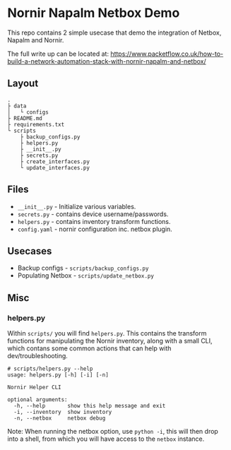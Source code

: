 # Nornir Napalm Netbox Demo

This repo contains 2 simple usecase that demo the integration of Netbox, Napalm and Nornir.

The full write up can be located at:
https://www.packetflow.co.uk/how-to-build-a-network-automation-stack-with-nornir-napalm-and-netbox/

## Layout

```
.
├ data
│   └ configs
├ README.md
├ requirements.txt
└ scripts
    ├ backup_configs.py
    ├ helpers.py
    ├ __init__.py
    ├ secrets.py
    ├ create_interfaces.py
    └ update_interfaces.py
```

## Files

* `__init__.py` - Initialize various variables.
* `secrets.py` - contains device username/passwords.
* `helpers.py` - contains inventory transform functions.
* `config.yaml` - nornir configuration inc. netbox plugin.

## Usecases

* Backup configs - `scripts/backup_configs.py`
* Populating Netbox - `scripts/update_netbox.py`

## Misc

### helpers.py

Within `scripts/` you will find `helpers.py`. This contains the transform functions for manipulating the Nornir inventory, along with a small CLI, which contans some common actions that can help with dev/troubleshooting.

```
# scripts/helpers.py --help
usage: helpers.py [-h] [-i] [-n]

Nornir Helper CLI

optional arguments:
  -h, --help       show this help message and exit
  -i, --inventory  show inventory
  -n, --netbox     netbox debug
```

Note: When running the netbox option, use `python -i`, this will then drop into a shell, from which you will have access to the `netbox` instance.
